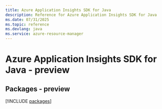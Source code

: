 ```yaml
---
title: Azure Application Insights SDK for Java
description: Reference for Azure Application Insights SDK for Java
ms.date: 07/31/2025
ms.topic: reference
ms.devlang: java
ms.service: azure-resource-manager
---
```

# Azure Application Insights SDK for Java - preview
## Packages - preview
[!INCLUDE [packages](application-insights-index.md)]